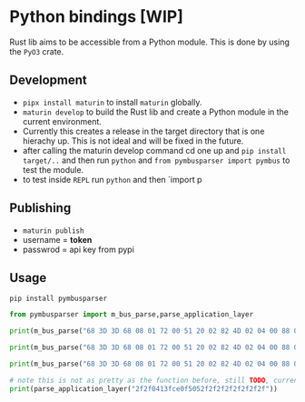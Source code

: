 # Python bindings [WIP]  

Rust lib aims to be accessible from a Python module. This is done by using the `PyO3` crate.

## Development

- `pipx install maturin` to install `maturin` globally.
- `maturin develop` to build the Rust lib and create a Python module in the current environment.
- Currently this creates a release in the target directory that is one hierachy up. This is not ideal and will be fixed in the future.
- after calling the maturin develop command cd one up and `pip install target/..` and then run `python` and `from pymbusparser import pymbus` to test the module.
- to test inside `REPL` run `python` and then `import p

## Publishing

- `maturin publish`
- username = __token__
- passwrod = api key from pypi

## Usage

`pip install pymbusparser`

```python
from pymbusparser import m_bus_parse,parse_application_layer

print(m_bus_parse("68 3D 3D 68 08 01 72 00 51 20 02 82 4D 02 04 00 88 00 00 04 07 00 00 00 00 0C 15 03 00 00 00 0B 2E 00 00 00 0B 3B 00 00 00 0A 5A 88 12 0A 5E 16 05 0B 61 23 77 00 02 6C 8C 11 02 27 37 0D 0F 60 00 67 16","table"))

print(m_bus_parse("68 3D 3D 68 08 01 72 00 51 20 02 82 4D 02 04 00 88 00 00 04 07 00 00 00 00 0C 15 03 00 00 00 0B 2E 00 00 00 0B 3B 00 00 00 0A 5A 88 12 0A 5E 16 05 0B 61 23 77 00 02 6C 8C 11 02 27 37 0D 0F 60 00 67 16","json"))

print(m_bus_parse("68 3D 3D 68 08 01 72 00 51 20 02 82 4D 02 04 00 88 00 00 04 07 00 00 00 00 0C 15 03 00 00 00 0B 2E 00 00 00 0B 3B 00 00 00 0A 5A 88 12 0A 5E )16 05 0B 61 23 77 00 02 6C 8C 11 02 27 37 0D 0F 60 00 67 16","yml"))

# note this is not as pretty as the function before, still TODO, currently it just outputs structs of RUST in string
print(parse_application_layer("2f2f0413fce0f5052f2f2f2f2f2f2f2f"))

```
